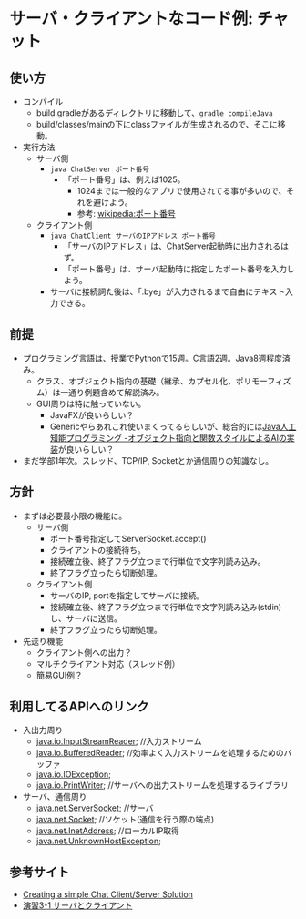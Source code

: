 # サーバ・クライアントなコード例: チャット
## 使い方
- コンパイル
  - build.gradleがあるディレクトリに移動して、``gradle compileJava``
  - build/classes/mainの下にclassファイルが生成されるので、そこに移動。
- 実行方法
  - サーバ側
    - ``java ChatServer ポート番号``
      - 「ポート番号」は、例えば1025。
        - 1024までは一般的なアプリで使用されてる事が多いので、それを避けよう。
        - 参考: [wikipedia:ポート番号](https://ja.wikipedia.org/wiki/ポート番号)
  - クライアント側
    - ``java ChatClient サーバのIPアドレス ポート番号``
      - 「サーバのIPアドレス」は、ChatServer起動時に出力されるはず。
      - 「ポート番号」は、サーバ起動時に指定したポート番号を入力しよう。
    - サーバに接続詞た後は、「.bye」が入力されるまで自由にテキスト入力できる。

## 前提
- プログラミング言語は、授業でPythonで15週。C言語2週。Java8週程度済み。
  - クラス、オブジェクト指向の基礎（継承、カプセル化、ポリモーフィズム）は一通り例題含めて解説済み。
  - GUI周りは特に触っていない。
    - JavaFXが良いらしい？
    - Genericやらあれこれ使いまくってるらしいが、総合的には[Java人工知能プログラミング -オブジェクト指向と関数スタイルによるAIの実装](https://www.amazon.co.jp/gp/product/4864875693/)が良いらしい？
- まだ学部1年次。スレッド、TCP/IP, Socketとか通信周りの知識なし。

## 方針
- まずは必要最小限の機能に。
  - サーバ側
    - ポート番号指定してServerSocket.accept()
    - クライアントの接続待ち。
    - 接続確立後、終了フラグ立つまで行単位で文字列読み込み。
    - 終了フラグ立ったら切断処理。
  - クライアント側
    - サーバのIP, portを指定してサーバに接続。
    - 接続確立後、終了フラグ立つまで行単位で文字列読み込み(stdin)し、サーバに送信。
    - 終了フラグ立ったら切断処理。
- 先送り機能
  - クライアント側への出力？
  - マルチクライアント対応（スレッド例）
  - 簡易GUI例？

## 利用してるAPIへのリンク
- 入出力周り
  - [java.io.InputStreamReader](http://docs.oracle.com/javase/8/docs/api/javax/sound/sampled/AudioInputStream.html); //入力ストリーム
  - [java.io.BufferedReader](http://docs.oracle.com/javase/8/docs/api/java/io/BufferedReader.html); //効率よく入力ストリームを処理するためのバッファ
  - [java.io.IOException](http://docs.oracle.com/javase/8/docs/api/java/io/IOException.html);
  - [java.io.PrintWriter](http://docs.oracle.com/javase/8/docs/api/java/io/PrintWriter.html); //サーバへの出力ストリームを処理するライブラリ
- サーバ、通信周り
  - [java.net.ServerSocket](http://docs.oracle.com/javase/8/docs/api/java/net/ServerSocket.html); //サーバ
  - [java.net.Socket](http://docs.oracle.com/javase/8/docs/api/java/net/Socket.html); //ソケット(通信を行う際の端点)
  - [java.net.InetAddress](http://docs.oracle.com/javase/8/docs/api/java/net/InetAddress.html); //ローカルIP取得
  - [java.net.UnknownHostException](http://docs.oracle.com/javase/8/docs/api/java/net/UnknownHostException.html);

## 参考サイト
- [Creating a simple Chat Client/Server Solution](http://pirate.shu.edu/~wachsmut/Teaching/CSAS2214/Virtual/Lectures/chat-client-server.html)
- [演習3-1 サーバとクライアント](http://yoslab.net/netprog/index.php?%B1%E9%BD%AC3-1%20%A5%B5%A1%BC%A5%D0%A4%C8%A5%AF%A5%E9%A5%A4%A5%A2%A5%F3%A5%C8)